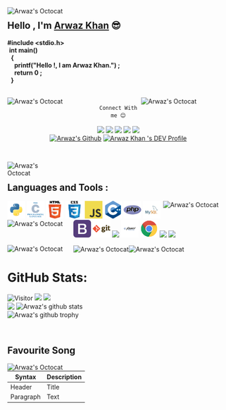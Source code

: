 <img align="left" alt="Arwaz's Octocat"  width='250px' src="https://github.com/arwazkhan189/my-images/blob/main/octocat/unnamed.png" />

## Hello , I'm [Arwaz Khan](https://arwazkhan.me/) 😎

**#include <stdio.h>** <br>
&nbsp;**int main()** <br>
&nbsp;&nbsp;**{** <br>
&nbsp;&nbsp;&nbsp; **printf("Hello !, I am Arwaz Khan.") ;** <br>
&nbsp;&nbsp;&nbsp; **return 0 ;** <br>
&nbsp;&nbsp;**}**

<br>
<img align="left" alt="Arwaz's Octocat"  width='200px' src="https://github.com/arwazkhan189/my-images/blob/main/octocat/collabocats.jpg" />
<img align="right" alt="Arwaz's Octocat"  width='200px' src="https://github.com/arwazkhan189/my-images/blob/main/octocat/supportcat.png" />
<p align="center">
<code>Connect With me 😊</code><br><br>
<a href="https://www.linkedin.com/in/arwaz-khan-bb52a1134/"><img src="https://img.shields.io/badge/-Arwaz%20Khan-0077B5?style=flat&logo=Linkedin&logoColor=white"/></a>
<a href="https://instagram.com/iamarwaz"><img src="https://img.shields.io/badge/-@arwazkhan189-E4405F?style=flat&logo=Instagram&logoColor=white"/></a>
<a href="https://www.facebook.com/arwazkhan189"><img src="https://img.shields.io/badge/-Arwaz%20Khan-1877F2?style=flat&logo=Facebook&logoColor=white"/></a>
<a href="mailto:arwazkhan189@gmail.com"><img src="https://img.shields.io/badge/-arwazkhan189@gmail.com-D14836?style=flat&logo=Gmail&logoColor=white"/></a>
<a href="https://twitter.com/arwazkhan189"><img src="https://img.shields.io/badge/-@arwazkhan189-informational?style=flat&logo=Twitter&logoColor=white"/></a>
<br>
<a href="https://github.com/arwazkhan189"><img  alt="Arwaz's Github" width="40px"  src="https://cdn.jsdelivr.net/npm/simple-icons@v3/icons/github.svg" /></a>
<a href="https://dev.to/arwazkhan189" ><img src="https://d2fltix0v2e0sb.cloudfront.net/dev-badge.svg"  alt="Arwaz Khan 's DEV Profile"  width="40px"></a>
</p>
<br>

<img  align='left' alt="Arwaz's Octocat"  width='100px' src="https://github.com/arwazkhan189/my-images/blob/main/octocat/codercat.jpg" /><br>
## Languages and Tools :
<code><img height="40" src="https://raw.githubusercontent.com/github/explore/80688e429a7d4ef2fca1e82350fe8e3517d3494d/topics/python/python.png"></code>
<img align="right" alt="Arwaz's Octocat"  width='150px' src="https://github.com/arwazkhan189/my-images/blob/main/octocat/pythocat.png" />
<code><img height="40" src="https://raw.githubusercontent.com/github/explore/80688e429a7d4ef2fca1e82350fe8e3517d3494d/topics/c/c.png"></code>
<code><img height="40" src="https://raw.githubusercontent.com/github/explore/56a826d05cf762b2b50ecbe7d492a839b04f3fbf/topics/html/html.png"></code>
<code><img height="40" src="https://raw.githubusercontent.com/github/explore/80688e429a7d4ef2fca1e82350fe8e3517d3494d/topics/css/css.png"></code>
<code><img height="40" src="https://raw.githubusercontent.com/github/explore/80688e429a7d4ef2fca1e82350fe8e3517d3494d/topics/javascript/javascript.png"></code>
<code><img height="40" src="https://raw.githubusercontent.com/github/explore/80688e429a7d4ef2fca1e82350fe8e3517d3494d/topics/cpp/cpp.png"></code>
<code><img height="40" src="https://raw.githubusercontent.com/github/explore/80688e429a7d4ef2fca1e82350fe8e3517d3494d/topics/php/php.png"></code>
<code><img height="40" src="https://raw.githubusercontent.com/github/explore/80688e429a7d4ef2fca1e82350fe8e3517d3494d/topics/mysql/mysql.png"></code>
<img  align='left' alt="Arwaz's Octocat"  width='150px' src="https://github.com/arwazkhan189/my-images/blob/main/octocat/Fintechtocat.png" />
<code><img height="40" src="https://raw.githubusercontent.com/github/explore/80688e429a7d4ef2fca1e82350fe8e3517d3494d/topics/bootstrap/bootstrap.png"></code>
<code><img height="40" src="https://raw.githubusercontent.com/github/explore/80688e429a7d4ef2fca1e82350fe8e3517d3494d/topics/git/git.png"></code>
<code><img height="40" src="https://github.com/arwazkhan189/my-images/blob/main/github.png"></code>
<code><img height="40" src="https://raw.githubusercontent.com/github/explore/80688e429a7d4ef2fca1e82350fe8e3517d3494d/topics/jquery/jquery.png"></code>
<code><img height="40" src="https://raw.githubusercontent.com/github/explore/80688e429a7d4ef2fca1e82350fe8e3517d3494d/topics/chrome/chrome.png"></code>
<code><img height="40" src="https://github.com/arwazkhan189/my-images/blob/main/vscode.jfif"></code>
<code><img height="40" src="https://github.com/arwazkhan189/my-images/blob/main/wamp.png"></code>
<br>
<p> <img  align='left' alt="Arwaz's Octocat"  width='150px' src="https://github.com/arwazkhan189/my-images/blob/main/octocat/ironcat.jpg" /><img  align='center' alt="Arwaz's Octocat"  width='150px' src="https://github.com/arwazkhan189/my-images/blob/main/octocat/spidertocat.png" /><img  align='center' alt="Arwaz's Octocat"  width='150px' src="https://github.com/arwazkhan189/my-images/blob/main/octocat/xtocat.jpg" /></p> 

# GitHub Stats:
<p align="center">
  
  ![Visitor](https://visitor-badge.glitch.me/badge?page_id=arwazkhan189.visitor-badge)
  <img src="https://badges.pufler.dev/years/arwazkhan189">
  <img src="https://badges.pufler.dev/repos/arwazkhan189"><br>
  <img align="center" src="https://github-readme-stats.vercel.app/api/top-langs/?username=arwazkhan189&theme=jolly&line_height=10&hide_langs_below=1&layout=compact" />
  <img align="center" src="https://github-readme-stats.vercel.app/api?username=arwazkhan189&show_icons=true&theme=jolly&line_height=20" alt="Arwaz's github stats"/>
  <br>
  <img align="center" src="https://github-profile-trophy.vercel.app/?username=arwazkhan189&theme=dracula" alt="Arwaz's github trophy"/>
</p>
<br>

## Favourite Song
<img  align='left' alt="Arwaz's Octocat"  width='200px' src="https://github.com/arwazkhan189/my-images/blob/main/octocat/catstello.png" />

| Syntax      | Description |
| ----------- | ----------- |
| Header      | Title       |
| Paragraph   | Text        |
